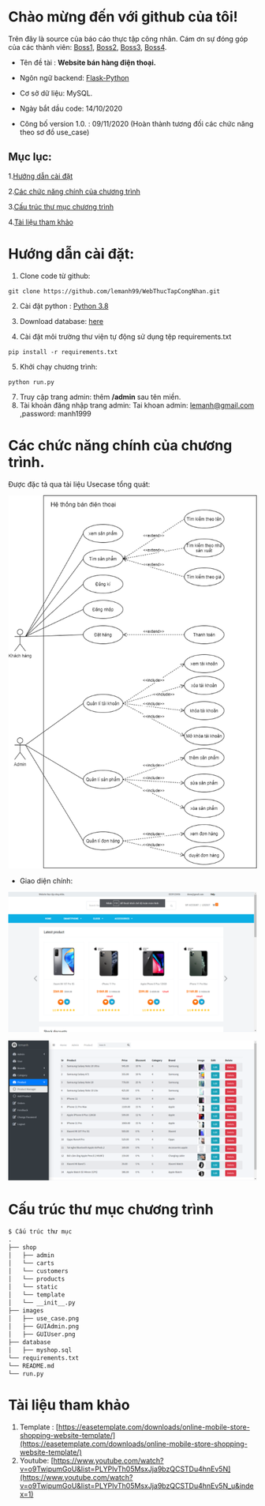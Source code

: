 # Chào mừng đến với github của tôi!
Trên đây là source của báo cáo thực tập công nhân. Cám ơn sự đóng góp của các thành viên: [Boss1](https://www.facebook.com/ndminh1004/), [Boss2](https://www.facebook.com/hoanglongnhat0605/), [Boss3](https://www.facebook.com/proxike/), [Boss4](https://www.facebook.com/profile.php?id=100001136116158).
- Tên đề tài : **Website bán hàng điện thoại.**
- Ngôn ngữ backend: [Flask-Python](https://flask.palletsprojects.com/en/1.1.x/)
- Cơ sở dữ liệu: MySQL.

- Ngày bắt dầu code: 14/10/2020
- Công bố version 1.0. : 09/11/2020 (Hoàn thành tương đối các chức năng theo sơ đồ use_case)

## Mục lục:
1.[Hướng dẫn cài đặt](#p1)

2.[Các chức năng chính của chương trình](#p2)

3.[Cấu trúc thư mục chương trình](#p3)

4.[Tài liệu tham khảo](#p4)

<a id="p1"></a> 
# Hướng dẫn cài đặt:
1. Clone code từ github:

```shell
git clone https://github.com/lemanh99/WebThucTapCongNhan.git
```

2. Cài đặt python : [Python 3.8](https://www.python.org/downloads/release/python-380/)

3. Download database: [here](database/myshop.sql)

4. Cài đặt môi trường thư viện tự động sử dụng tệp requirements.txt

```shell
pip install -r requirements.txt
```

5. Khởi chạy chương trình:
```shell
python run.py
```
7. Truy cập trang admin: thêm **/admin** sau tên miền.
6. Tài khoản đăng nhập trang admin:  Tai khoan admin: [lemanh@gmail.com](lexuanmanh101199@gmail.com) ,password: manh1999

<a id="p2"></a> 
# Các chức năng chính của chương trình.
Được đặc tả qua tài liệu Usecase tổng quát:
<div align='center'>
  <img src='images/use_case.png'>
</div>

- Giao diện chính:

![alt tag](images/GUIUser.png)

![alt tag](images/GUIAdmin.png)

<a id="p3"></a> 
# Cấu trúc thư mục chương trình
```
$ Cấu trúc thư mục
.
├── shop
│   ├── admin
│   └── carts
│   └── customers
│   └── products
│   └── static
│   └── template
│   └── __init__.py
├── images
│   ├── use_case.png
│   ├── GUIAdmin.png
│   ├── GUIUser.png
├── database
│   ├── myshop.sql
└── requirements.txt
└── README.md
└── run.py

```

<a id="p4"></a> 
# Tài liệu tham khảo

 1. Template : [https://easetemplate.com/downloads/online-mobile-store-shopping-website-template/](https://easetemplate.com/downloads/online-mobile-store-shopping-website-template/)
2. Youtube: [https://www.youtube.com/watch?v=o9TwipumGoU&list=PLYPlvTh05MsxJja9bzQCSTDu4hnEv5N](https://www.youtube.com/watch?v=o9TwipumGoU&list=PLYPlvTh05MsxJja9bzQCSTDu4hnEv5N_u&index=1)
